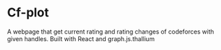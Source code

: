 # Cf-plot

A webpage that get current rating and rating changes of codeforces with given handles. Built with React and graph.js.thallium